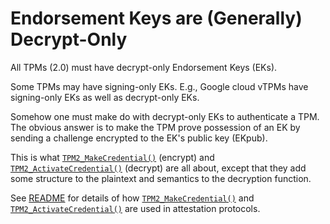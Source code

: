 # Endorsement Keys are (Generally) Decrypt-Only

All TPMs (2.0) must have decrypt-only Endorsement Keys (EKs).

Some TPMs may have signing-only EKs.  E.g., Google cloud vTPMs have
signing-only EKs as well as decrypt-only EKs.

Somehow one must make do with decrypt-only EKs to authenticate a TPM.
The obvious answer is to make the TPM prove possession of an EK by
sending a challenge encrypted to the EK's public key (EKpub).

This is what [`TPM2_MakeCredential()`](TPM2_MakeCredential.md) (encrypt)
and [`TPM2_ActivateCredential()`](TPM2_ActivateCredential.md) (decrypt)
are all about, except that they add some structure to the plaintext and
semantics to the decryption function.

See [README](README.md) for details of how
[`TPM2_MakeCredential()`](TPM2_MakeCredential.md) and
[`TPM2_ActivateCredential()`](TPM2_ActivateCredential.md) are used in
attestation protocols.
